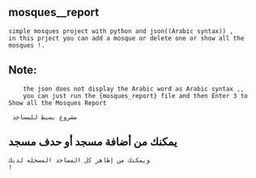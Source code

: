 

 ## mosques__report
   	simple mosques project with python and json((Arabic syntax)) ,
	in this prject you can add a mosque or delete one or show all the mosques !.
 ## Note:
        the json does not display the Arabic word as Arabic syntax ,,
        you can just run the {mosques_report} file and then Enter 3 to 
	Show all the Mosques Report
	
	 مشروع بسيط للمساجد 
## 	يمكنك من أضافة مسجد أو حدف مسجد
	ويمكنك من إظاهر كل المساجد المسجله لديك 
	!
